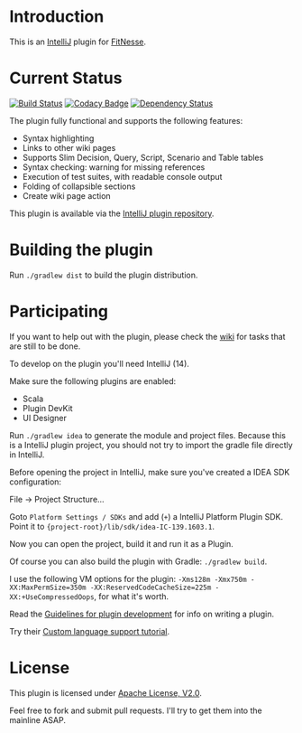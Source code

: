 Introduction
===========

This is an [IntelliJ] plugin for [FitNesse].

Current Status
===========
[![Build Status][travis-ci-badge]][travis-ci] [![Codacy Badge][codacy-badge]][codacy] [![Dependency Status][versioneye-badge]][versioneye]


The plugin fully functional and supports the following features:

 * Syntax highlighting
 * Links to other wiki pages
 * Supports Slim Decision, Query, Script, Scenario and Table tables
 * Syntax checking: warning for missing references
 * Execution of test suites, with readable console output
 * Folding of collapsible sections
 * Create wiki page action

This plugin is available via the [IntelliJ plugin repository].

Building the plugin
===================

Run `./gradlew dist` to build the plugin distribution.

Participating
=============

If you want to help out with the plugin, please check the [wiki] for tasks that are still to be done.

To develop on the plugin you'll need IntelliJ (14).

Make sure the following plugins are enabled:

 * Scala
 * Plugin DevKit
 * UI Designer

Run `./gradlew idea` to generate the module and project files. Because this is a IntelliJ plugin project, you should
not try to import the gradle file directly in IntelliJ.

Before opening the project in IntelliJ, make sure you've created a IDEA SDK configuration:

   File -> Project Structure...

Goto `Platform Settings / SDKs` and add (`+`) a IntelliJ Platform Plugin SDK. Point it to `{project-root}/lib/sdk/idea-IC-139.1603.1`.

Now you can open the project, build it and run it as a Plugin.

Of course you can also build the plugin with Gradle: `./gradlew build`.

I use the following VM options for the plugin: `-Xms128m -Xmx750m -XX:MaxPermSize=350m -XX:ReservedCodeCacheSize=225m -XX:+UseCompressedOops`, for what it's worth.

Read the [Guidelines for plugin development] for info on writing a plugin.

Try their [Custom language support tutorial].


License
=======

This plugin is licensed under [Apache License, V2.0].

Feel free to fork and submit pull requests. I'll try to get them into the mainline ASAP.

[IntelliJ]: http://www.jetbrains.com/idea/
[Fitnesse]: http://www.fitnesse.org/
[IntelliJ plugin repository]: https://plugins.jetbrains.com/plugin/7908
[Guidelines for plugin development]: https://www.jetbrains.com/idea/help/plugin-development-guidelines.html
[Custom language support tutorial]: https://confluence.jetbrains.com/display/IntelliJIDEA/Custom+Language+Support
[wiki]: https://github.com/amolenaar/idea-fitnesse/wiki
[Apache License, V2.0]: http://www.apache.org/licenses/LICENSE-2.0

[travis-ci-badge]: https://travis-ci.org/gshakhn/idea-fitnesse.svg
[travis-ci]: https://travis-ci.org/gshakhn/idea-fitnesse
[codacy-badge]: https://www.codacy.com/project/badge/655882f037764ee195733a479e0eaaa6
[codacy]: https://www.codacy.com/app/gshakhn/idea-fitnesse
[versioneye-badge]: https://www.versioneye.com/user/projects/554989f65d4f9a0b990012e5/badge.svg?style=flat
[versioneye]: https://www.versioneye.com/user/projects/554989f65d4f9a0b990012e5

